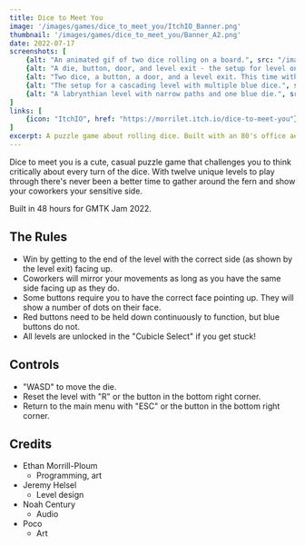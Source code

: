 ```yaml
---
title: Dice to Meet You
image: '/images/games/dice_to_meet_you/ItchIO_Banner.png'
thumbnail: '/images/games/dice_to_meet_you/Banner_A2.png'
date: 2022-07-17
screenshots: [
    {alt: "An animated gif of two dice rolling on a board.", src: "/images/games/dice_to_meet_you/GameplayGif_Loop.gif"},
    {alt: "A die, button, door, and level exit - the setup for level one.", src: "/images/games/dice_to_meet_you/Screenshot_1.png"},
    {alt: "Two dice, a button, a door, and a level exit. This time with fern.", src: "/images/games/dice_to_meet_you/Screenshot_2.png"},
    {alt: "The setup for a cascading level with multiple blue dice.", src: "/images/games/dice_to_meet_you/Screenshot_3.png"},
    {alt: "A labrynthian level with narrow paths and one blue die.", src: "/images/games/dice_to_meet_you/Screenshot_4.png"},
]
links: [
    {icon: "ItchIO", href: "https://morrilet.itch.io/dice-to-meet-you"},
]
excerpt: A puzzle game about rolling dice. Built with an 80's office aesthetic for GMTK Jam 2022.
---
```


Dice to meet you is a cute, casual puzzle game that challenges you to think critically about every turn of the dice. 
With twelve unique levels to play through there's never been a better time to gather around the fern and show your coworkers your sensitive side.

Built in 48 hours for GMTK Jam 2022.

## The Rules

* Win by getting to the end of the level with the correct side (as shown by the level exit) facing up.
* Coworkers will mirror your movements as long as you have the same side facing up as they do.
* Some buttons require you to have the correct face pointing up. They will show a number of dots on their face.
* Red buttons need to be held down continuously to function, but blue buttons do not.
* All levels are unlocked in the "Cubicle Select" if you get stuck!

## Controls

* "WASD" to move the die.
* Reset the level with "R" or the button in the bottom right corner.
* Return to the main menu with "ESC" or the button in the bottom right corner.

## Credits

* Ethan Morrill-Ploum
    * Programming, art
* Jeremy Helsel
    * Level design
* Noah Century
    * Audio
* Poco
    * Art